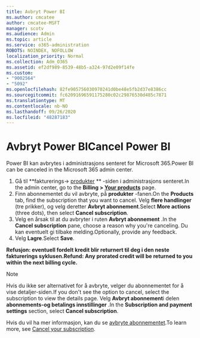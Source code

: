 ```yaml
---
title: Avbryt Power BI
ms.author: cmcatee
author: cmcatee-MSFT
manager: scotv
ms.audience: Admin
ms.topic: article
ms.service: o365-administration
ROBOTS: NOINDEX, NOFOLLOW
localization_priority: Normal
ms.collection: Adm_O365
ms.assetid: ef2df989-8539-48b5-a324-97d2e09f14fe
ms.custom:
- "9002564"
- "5092"
ms.openlocfilehash: 82fe905756030970241d0be48e5fb2d37e8386cc
ms.sourcegitcommit: fc62091696591175280c02c29876530d485c7871
ms.translationtype: MT
ms.contentlocale: nb-NO
ms.lasthandoff: 09/26/2020
ms.locfileid: "48287183"
---
```

# <a name="cancel-power-bi"></a><span data-ttu-id="360fb-102">Avbryt Power BI</span><span class="sxs-lookup"><span data-stu-id="360fb-102">Cancel Power BI</span></span>

<span data-ttu-id="360fb-103">Power BI kan avbrytes i administrasjons senteret for Microsoft 365.</span><span class="sxs-lookup"><span data-stu-id="360fb-103">Power BI can be canceled in the Microsoft 365 admin center.</span></span>

1. <span data-ttu-id="360fb-104">Gå til \*\*fakturerings-> [produkter](https://go.microsoft.com/fwlink/p/?linkid=842054) \*\* -siden i administrasjons senteret.</span><span class="sxs-lookup"><span data-stu-id="360fb-104">In the admin center, go to the **Billing > [Your products](https://go.microsoft.com/fwlink/p/?linkid=842054)** page.</span></span>
2. <span data-ttu-id="360fb-105">Finn abonnementet du vil avbryte, på **produkter** -fanen.</span><span class="sxs-lookup"><span data-stu-id="360fb-105">On the **Products** tab, find the subscription that you want to cancel.</span></span> <span data-ttu-id="360fb-106">Velg **flere handlinger** (tre prikker), og velg deretter **Avbryt abonnement**.</span><span class="sxs-lookup"><span data-stu-id="360fb-106">Select **More actions** (three dots), then select **Cancel subscription**.</span></span>
3. <span data-ttu-id="360fb-107">Velg en årsak til at du avbryter i ruten **Avbryt abonnement** .</span><span class="sxs-lookup"><span data-stu-id="360fb-107">In the **Cancel subscription** pane, choose a reason why you're canceling.</span></span> <span data-ttu-id="360fb-108">Du kan eventuelt gi tilbake melding.</span><span class="sxs-lookup"><span data-stu-id="360fb-108">Optionally, provide any feedback.</span></span>
4. <span data-ttu-id="360fb-109">Velg **Lagre**.</span><span class="sxs-lookup"><span data-stu-id="360fb-109">Select **Save**.</span></span>

<span data-ttu-id="360fb-110">**Refusjon: eventuell fordelt kredit blir returnert til deg i den neste fakturerings syklusen.**</span><span class="sxs-lookup"><span data-stu-id="360fb-110">**Refund: Any prorated credit will be returned to you within the next billing cycle.**</span></span>

> [!NOTE]
> <span data-ttu-id="360fb-111">Hvis du ikke ser alternativet for å avbryte, velger du abonnementet for å vise detaljer-siden.</span><span class="sxs-lookup"><span data-stu-id="360fb-111">If you don't see the option to cancel, select the subscription to view the details page.</span></span> <span data-ttu-id="360fb-112">Velg **Avbryt abonnement**i delen **abonnements-og betalings innstillinger** .</span><span class="sxs-lookup"><span data-stu-id="360fb-112">In the **Subscription and payment settings** section, select **Cancel subscription**.</span></span>

<span data-ttu-id="360fb-113">Hvis du vil ha mer informasjon, kan du se [avbryte abonnementet](https://docs.microsoft.com/microsoft-365/commerce/subscriptions/cancel-your-subscription).</span><span class="sxs-lookup"><span data-stu-id="360fb-113">To learn more, see [Cancel your subscription](https://docs.microsoft.com/microsoft-365/commerce/subscriptions/cancel-your-subscription).</span></span>